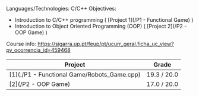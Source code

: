 Languages/Technologies: C/C++
Objectives: 
- Introduction to C/C++ programming ( [Project 1](/P1 - Functional Game) )
- Introduction to Object Oriented Programming (OOP) ( [Project 2](/P2 - OOP Game) )

Course info: https://sigarra.up.pt/feup/pt/ucurr_geral.ficha_uc_view?pv_ocorrencia_id=459468


| Project | Grade |
| ------- | ----- |
| [1](./P1 - Functional Game/Robots_Game.cpp) | 19.3 / 20.0 |
| [2](/P2 - OOP Game) | 17.0 / 20.0 |
